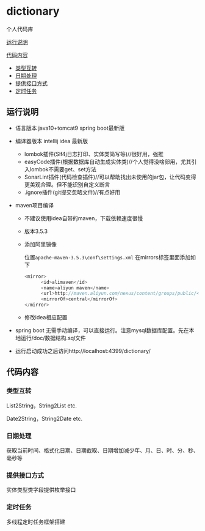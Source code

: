 # dictionary
个人代码库

[运行说明](#运行说明)

[代码内容](#代码内容)

* [类型互转](#类型互转)
* [日期处理](#日期处理)
* [提供接口方式](#提供接口方式)
* [定时任务](#定时任务)

## 运行说明
- 语言版本 java10+tomcat9  spring boot最新版

- 编译器版本 intellij idea 最新版
    - lombok插件(Slf4j日志打印、实体类简写等)//很好用，强推
    - easyCode插件(根据数据库自动生成实体类)//个人觉得没啥卵用，尤其引入lombok不需要get、set方法
    - SonarLint插件(代码检查插件)//可以帮助找出未使用的jar包，让代码变得更美观合理。但不能识别自定义断言
    - .ignore插件(git提交忽略文件)//有点好用

- maven项目编译

    - 不建议使用idea自带的maven，下载依赖速度很慢

    - 版本3.5.3

    - 添加阿里镜像

        位置`apache-maven-3.5.3\conf\settings.xml` 在mirrors标签里面添加如下

        ```java
        <mirror>
              <id>alimaven</id>
              <name>aliyun maven</name>
              <url>http://maven.aliyun.com/nexus/content/groups/public/</url>
              <mirrorOf>central</mirrorOf>        
        </mirror>
        ```

    - 修改idea相应配置

- spring boot 无需手动编译，可以直接运行。注意mysql数据库配置。先在本地运行/doc/数据结构.sql文件

- 运行启动成功之后访问http://localhost:4399/dictionary/

## 代码内容

### 类型互转

List2String，String2List etc.

Date2String，String2Date etc.

### 日期处理

获取当前时间、格式化日期、日期截取、日期增加减少年、月、日、时、分、秒、毫秒等

### 提供接口方式

实体类型类字段提供枚举接口
### 定时任务
多线程定时任务框架搭建